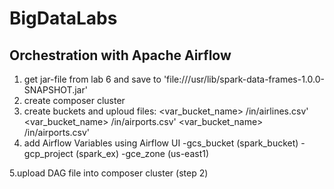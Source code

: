 # BigDataLabs

## Orchestration with Apache Airflow

1. get jar-file from lab 6 and save to  'file:///usr/lib/spark-data-frames-1.0.0-SNAPSHOT.jar'
2. create composer cluster
3. create buckets and uploud files:
  <var_bucket_name> /in/airlines.csv'
  <var_bucket_name> /in/airports.csv'
  <var_bucket_name> /in/airports.csv'
4. add Airflow Variables using Airflow UI
 -gcs_bucket (spark_bucket)
 -gcp_project (spark_ex)
 -gce_zone (us-east1)

 5.upload DAG file into composer cluster (step 2)

